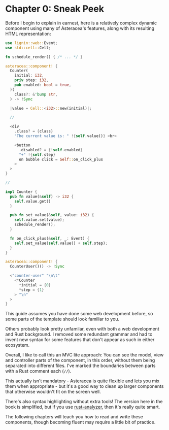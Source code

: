 # Chapter 0: Sneak Peek

Before I begin to explain in earnest, here is a relatively complex dynamic component using many of Asteracea's features, along with its resulting HTML representation:

```rust asteracea=CounterUser
use lignin::web::Event;
use std::cell::Cell;

fn schedule_render() { /* ... */ }

asteracea::component! {
  Counter(
    initial: i32,
    priv step: i32,
    pub enabled: bool = true,
  )(
    class?: &'bump str,
  ) -> !Sync

  |value = Cell::<i32>::new(initial)|;

  //

  <div
    .class? = {class}
    "The current value is: " !{self.value()} <br>

    <button
      .disabled? = {!self.enabled}
      "+" !{self.step}
      on bubble click = Self::on_click_plus
    >
  >
}

//

impl Counter {
  pub fn value(&self) -> i32 {
    self.value.get()
  }

  pub fn set_value(&self, value: i32) {
    self.value.set(value);
    schedule_render();
  }

  fn on_click_plus(&self, _: Event) {
    self.set_value(self.value() + self.step);
  }
}

asteracea::component! {
  CounterUser()() -> !Sync

  <"counter-user" "\n\t"
    <*Counter
      *initial = {0}
      *step = {1}
    > "\n"
  >
}
```

This guide assumes you have done some web development before, so some parts of the template should look familiar to you.

Others probably look pretty unfamilar, even with both a web development and Rust background. I removed some redundant grammar and had to invent new syntax for some features that don't appear as such in either ecosystem.

Overall, I like to call this an MVC lite approach: You can see the model, view and controller parts of the component, in this order, without them being separated into different files. I've marked the boundaries between parts with a Rust comment each (`//`).

This actually isn't mandatory - Asteracea is quite flexible and lets you mix them when appropriate - but it's a good way to clean up larger components that otherwise wouldn't fit on the screen well.

There's also syntax highlighting without extra tools! The version here in the book is simplified, but if you use [rust-analyzer], then it's really quite smart.

[rust-analyzer]: https://rust-analyzer.github.io/

The following chapters will teach you how to read and write these components, though becoming fluent may require a little bit of practice.
